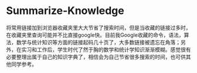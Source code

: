 # Summarize-Knowledge
   将常用链接加到浏览器收藏夹里大大节省了搜索时间，但是当收藏的链接过多时，在收藏夹里查询可能并不比直接google快。目前我Google收藏的命令，语法，算法，数学与统计知识等方面的链接起码几十页了，大多数链接被遗忘在角落；另外，在实习和工作后，学生时代了然于胸的数学和统计学知识渐渐模糊。感觉很有必要整理出属于自己的知识字典了，相信会为自己节省很多搜索的时间，也可供其他同学参考。
